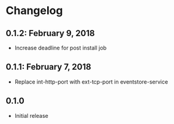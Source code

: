 # Changelog 

## 0.1.2: February 9, 2018
- Increase deadline for post install job

## 0.1.1: February 7, 2018
- Replace int-http-port with ext-tcp-port in eventstore-service

## 0.1.0
- Initial release

